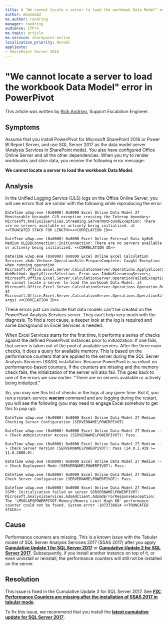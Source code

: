 ```yaml
---
title: A "We cannot locate a server to load the workbook Data Model" error in PowerPivot for SharePoint 2016 
author: AmandaAZ
ms.author: randring
manager: randring
audience: ITPro
ms.topic: article
ms.service: sharepoint-online
localization_priority: Normal
appliesto:
- SharePoint Server 2016
---
```


# "We cannot locate a server to load the workbook Data Model" error in PowerPivot

This article was written by [Rick Andring](https://social.technet.microsoft.com/profile/Rick+A.+-+MSFT), Support Escalation Engineer.

## Symptoms

Assume that you install PowerPivot for Microsoft SharePoint 2016 or Power BI Report Server, and use SQL Server 2017 as the data model server (Analysis Services in SharePoint mode). You also have configured Office Online Server and all the other dependencies. When you try to render workbooks and slice data, you receive the following error message:

**We cannot locate a server to load the workbook Data Model.**

## Analysis

In the Unified Logging Service (ULS) logs on the Office Online Server, you will see errors that are similar with the following while reproducing the error:

```
DateTime w3wp.exe (0x0000) 0x0000 Excel Online Data Model 27 Monitorable Uncaught CLR exception crossing the Interop boundary: Microsoft.AnalysisServices.Streaming.ServerNotFoundException: There are no servers available or actively being initialized. at  <<TRUNCATED STACK FOR LENGTH>><<CORRELATION ID>> 

DateTime w3wp.exe (0x0000) 0x0000 Excel Online External Data by6b8 Medium OLEDBConnection::InitConnection: There are no servers available or actively being initialized. <<CORRELATION ID>>

DateTime w3wp.exe (0x0000) 0x0000 Excel Online Excel Calculation Services akdn Verbose OperationSite.PrepareComplete: Caught Exception when running operation Microsoft.Office.Excel.Server.CalculationServer.Operations.ApplySlicerSelectionOperation, WebMethod: ApplySlicerSelection. Error was Id=NoStreamingServers; Microsoft.Office.Excel.Server.CalculationServer.OperationFailedException: We cannot locate a server to load the workbook Data Model. at Microsoft.Office.Excel.Server.CalculationServer.Operations.Operation.RunOperationAsync() at Microsoft.Office.Excel.Server.CalculationServer.Operations.OperationSite.PrepareComplete(PrepareAsyncArgs args) <<CORRELATION ID>>
```

These errors just can indicate that data models can't be created on the PowerPivot Analysis Services server. They can't help very much with the diagnosis. To find a root cause, a deeper look at the log is required and some background on Excel Services is needed.

When Excel Services starts for the first time, it performs a series of checks against the defined PowerPivot instances prior to initialization. If one fails, that server is taken out of the pool of available servers. After the three main checks, it does a query for available memory. This is based on the performance counters that are applied to the server during the SQL Server Analysis Services (SSAS) installation. Because PowerPivot is so reliant on performance-based counters, if the counters are missing and the memory check fails, the initialization of the server will also fail. This goes back to one of the errors we saw earlier: "There are no servers available or actively being initialized."

So, you may see this list of checks in the logs at any given time. But if, you run a restart-service **wacsm** command and are logging during the restart, you will see the following (you may need to engage Excel somehow to get this to pop up):

```
DateTime w3wp.exe (0x0000) 0x0000 Excel Online Data Model 27 Medium Checking Server Configuration (SERVERNAME\POWERPIVOT)

DateTime w3wp.exe (0x0000) 0x0000 Excel Online Data Model 27 Medium --> Check Administrator Access (SERVERNAME\POWERPIVOT): Pass.

DateTime w3wp.exe (0x0000) 0x0000 Excel Online Data Model 27 Medium --> Check Server Version (SERVERNAME\POWERPIVOT): Pass (14.0.1.439 >= 11.0.2800.0).

DateTime w3wp.exe (0x0000) 0x0000 Excel Online Data Model 27 Medium --> Check Deployment Mode (SERVERNAME\POWERPIVOT): Pass.

DateTime w3wp.exe (0x0000) 0x0000 Excel Online Data Model 27 Medium Check Server Configuration (SERVERNAME\POWERPIVOT): Pass.

DateTime w3wp.exe (0x0000) 0x0000 Excel Online Data Model 27 Medium SSPM: Initialization failed on server SERVERNAME\POWERPIVOT: Microsoft.AnalysisServices.AdomdClient.AdomdErrorResponseException: The '\MSOLAP$POWERPIVOT:Memory\Memory Limit High KB' performance counter could not be found. System error -1073738824 <<TRUNCATED STACK>>
```

## Cause

Performance counters are missing. This is a known issue with the Tabular model of SQL Server Analysis Services 2017 (SSAS 2017) after you apply [**Cumulative Update 1 for SQL Server 2017**](https://support.microsoft.com/en-us/help/4038634/cumulative-update-1-for-sql-server-2017) or [**Cumulative Update 2 for SQL Server 2017**](https://support.microsoft.com/en-us/help/4052574/cumulative-update-2-for-sql-server-2017). Subsequently, if you install another instance on top of it, or even uninstall or reinstall, the performance counters will still not be installed on the server.

## Resolution

This issue is fixed in the Cumulative Update 3 for SQL Server 2017. See [**FIX: Performance Counters are missing after the installation of SSAS 2017 in tabular mode**](https://support.microsoft.com/en-us/help/4056328/performance-counters-are-missing-after-the-installation-of-ssas-2017).

To fix this issue, we recommend that you install the [**latest cumulative update for SQL Server 2017**](https://www.microsoft.com/en-us/download/details.aspx?id=56128).